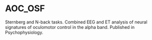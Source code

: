 # AOC_OSF
 Sternberg and N-back tasks. Combined EEG and ET analysis of neural signatures of oculomotor control in the alpha band. Published in Psychophysiology.
